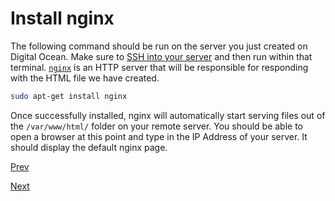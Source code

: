 # Install nginx

The following command should be run on the server you just created on Digital Ocean.  Make sure to [SSH into your server](/posts/how-to-ssh-into-a-server) and then run within that terminal.  [`nginx`](https://www.nginx.com/resources/wiki/) is an HTTP server that will be responsible for responding with the HTML file we have created.

```bash
sudo apt-get install nginx
```

Once successfully installed, nginx will automatically start serving files out of the `/var/www/html/` folder on your remote server.  You should be able to open a browser at this point and type in the IP Address of your server.  It should display the default nginx page.

[Prev](/00-Hello-World-Website/03-how-to-configure-namecheap-dns-to-point-domain-to-digitalocean-server)

[Next](/00-Hello-World-Website/05-create-index-html)
